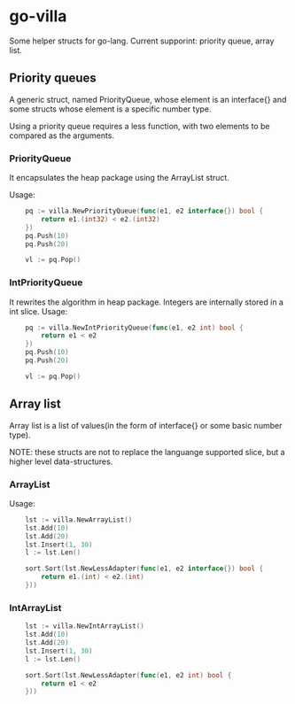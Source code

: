 go-villa
========

Some helper structs for go-lang. Current supporint: priority queue, array list.

Priority queues
---------------
A generic struct, named PriorityQueue, whose element is an interface{} and some structs whose element is a specific number type.

Using a priority queue requires a less function, with two elements to be compared as the arguments.

### PriorityQueue

It encapsulates the heap package using the ArrayList struct.

Usage:
```go
    pq := villa.NewPriorityQueue(func(e1, e2 interface{}) bool {
        return e1.(int32) < e2.(int32)
    })
    pq.Push(10)
    pq.Push(20)

    vl := pq.Pop()
```

### IntPriorityQueue

It rewrites the algorithm in heap package. Integers are internally stored in a int slice.
Usage:
```go
    pq := villa.NewIntPriorityQueue(func(e1, e2 int) bool {
        return e1 < e2
    })
    pq.Push(10)
    pq.Push(20)

    vl := pq.Pop()
```

Array list
---------
Array list is a list of values(in the form of interface{} or some basic number type).

NOTE: these structs are not to replace the languange supported slice, but a higher level data-structures.

### ArrayList
Usage:
```go
    lst := villa.NewArrayList()
    lst.Add(10)
    lst.Add(20)
    lst.Insert(1, 30)
    l := lst.Len()

    sort.Sort(lst.NewLessAdapter(func(e1, e2 interface{}) bool {
        return e1.(int) < e2.(int)
    }))
```

### IntArrayList
```go
    lst := villa.NewIntArrayList()
    lst.Add(10)
    lst.Add(20)
    lst.Insert(1, 30)
    l := lst.Len()

    sort.Sort(lst.NewLessAdapter(func(e1, e2 int) bool {
        return e1 < e2
    }))
```
